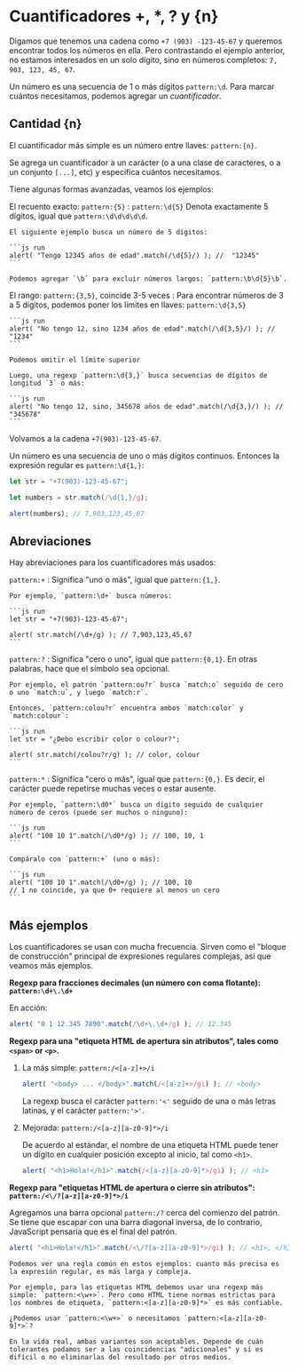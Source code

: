 # Cuantificadores +, *, ? y {n}

Digamos que tenemos una cadena como `+7 (903) -123-45-67` y queremos encontrar todos los números en ella. Pero contrastando el ejemplo anterior, no estamos interesados en un solo dígito, sino en números completos: `7, 903, 123, 45, 67`.

Un número es una secuencia de 1 o más dígitos `pattern:\d`. Para marcar cuántos necesitamos, podemos agregar un *cuantificador*.

## Cantidad {n}

El cuantificador más simple es un número entre llaves: `pattern:{n}`.

Se agrega un cuantificador a un carácter (o a una clase de caracteres, o a un conjunto `[...]`, etc) y especifica cuántos necesitamos.

Tiene algunas formas avanzadas, veamos los ejemplos:

El recuento exacto: `pattern:{5}`
: `pattern:\d{5}` Denota exactamente 5 dígitos, igual que `pattern:\d\d\d\d\d`.

    El siguiente ejemplo busca un número de 5 dígitos:

    ```js run
    alert( "Tengo 12345 años de edad".match(/\d{5}/) ); //  "12345"
    ```

    Podemos agregar `\b` para excluir números largos: `pattern:\b\d{5}\b`.

El rango: `pattern:{3,5}`, coincide 3-5 veces
: Para encontrar números de 3 a 5 dígitos, podemos poner los límites en llaves: `pattern:\d{3,5}`

    ```js run
    alert( "No tengo 12, sino 1234 años de edad".match(/\d{3,5}/) ); // "1234"
    ```

    Podemos omitir el límite superior

    Luego, una regexp `pattern:\d{3,}` busca secuencias de dígitos de longitud `3` o más:

    ```js run
    alert( "No tengo 12, sino, 345678 años de edad".match(/\d{3,}/) ); // "345678"
    ```

Volvamos a la cadena `+7(903)-123-45-67`.

Un número es una secuencia de uno o más dígitos continuos. Entonces la expresión regular es `pattern:\d{1,}`:

```js run
let str = "+7(903)-123-45-67";

let numbers = str.match(/\d{1,}/g);

alert(numbers); // 7,903,123,45,67
```

## Abreviaciones

Hay abreviaciones para los cuantificadores más usados:

`pattern:+`
: Significa "uno o más", igual que `pattern:{1,}`.

    Por ejemplo, `pattern:\d+` busca números:

    ```js run
    let str = "+7(903)-123-45-67";

    alert( str.match(/\d+/g) ); // 7,903,123,45,67
    ```

`pattern:?`
: Significa "cero o uno", igual que `pattern:{0,1}`. En otras palabras, hace que el símbolo sea opcional.

    Por ejemplo, el patrón `pattern:ou?r` busca `match:o` seguido de cero o uno `match:u`, y luego `match:r`.

    Entonces, `pattern:colou?r` encuentra ambos `match:color` y `match:colour`:

    ```js run
    let str = "¿Debo escribir color o colour?";

    alert( str.match(/colou?r/g) ); // color, colour
    ```

`pattern:*`
: Significa "cero o más", igual que `pattern:{0,}`. Es decir, el carácter puede repetirse muchas veces o estar ausente.

    Por ejemplo, `pattern:\d0*` busca un dígito seguido de cualquier número de ceros (puede ser muchos o ninguno):

    ```js run
    alert( "100 10 1".match(/\d0*/g) ); // 100, 10, 1
    ```

    Compáralo con `pattern:+` (uno o más):

    ```js run
    alert( "100 10 1".match(/\d0+/g) ); // 100, 10
    // 1 no coincide, ya que 0+ requiere al menos un cero
    ```

## Más ejemplos

Los cuantificadores se usan con mucha frecuencia. Sirven como el "bloque de construcción" principal de expresiones regulares complejas, así que veamos más ejemplos.

**Regexp para fracciones decimales (un número con coma flotante): `pattern:\d+\.\d+`**

En acción:
```js run
alert( "0 1 12.345 7890".match(/\d+\.\d+/g) ); // 12.345
```

**Regexp para una "etiqueta HTML de apertura sin atributos", tales como `<span>` or `<p>`.**

1. La más simple: `pattern:/<[a-z]+>/i`

    ```js run
    alert( "<body> ... </body>".match(/<[a-z]+>/gi) ); // <body>
    ```

    La regexp busca el carácter `pattern:'<'` seguido de una o más letras latinas, y el carácter `pattern:'>'`.

2. Mejorada: `pattern:/<[a-z][a-z0-9]*>/i`

    De acuerdo al estándar, el nombre de una etiqueta HTML puede tener un dígito en cualquier posición excepto al inicio, tal como `<h1>`.

    ```js run
    alert( "<h1>Hola!</h1>".match(/<[a-z][a-z0-9]*>/gi) ); // <h1>
    ```

**Regexp para "etiquetas HTML de apertura o cierre sin atributos": `pattern:/<\/?[a-z][a-z0-9]*>/i`**

Agregamos una barra opcional `pattern:/?` cerca del comienzo del patrón. Se tiene que escapar con una barra diagonal inversa, de lo contrario, JavaScript pensaría que es el final del patrón.

```js run
alert( "<h1>Hola!</h1>".match(/<\/?[a-z][a-z0-9]*>/gi) ); // <h1>, </h1>
```

```smart header="Para hacer más precisa una regexp, a menudo necesitamos hacerla más compleja"
Podemos ver una regla común en estos ejemplos: cuanto más precisa es la expresión regular, es más larga y compleja.

Por ejemplo, para las etiquetas HTML debemos usar una regexp más simple: `pattern:<\w+>`. Pero como HTML tiene normas estrictas para los nombres de etiqueta, `pattern:<[a-z][a-z0-9]*>` es más confiable.

¿Podemos usar `pattern:<\w+>` o necesitamos `pattern:<[a-z][a-z0-9]*>`?

En la vida real, ambas variantes son aceptables. Depende de cuán tolerantes podamos ser a las coincidencias "adicionales" y si es difícil o no eliminarlas del resultado por otros medios.
```
